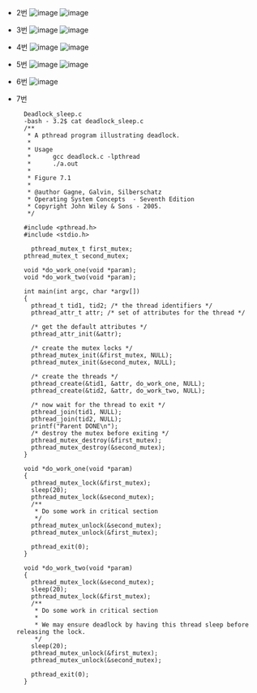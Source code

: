 - 2번
![image](https://user-images.githubusercontent.com/76835313/144781199-72180a78-6256-4087-bcaa-078d2e658fb1.png)
![image](https://user-images.githubusercontent.com/76835313/144781209-9183c427-5b1b-40b8-8293-381aa5d000f7.png)

- 3번
![image](https://user-images.githubusercontent.com/76835313/144749464-d222f863-356e-4b8a-b4b5-79ed28c5b5c2.png)
![image](https://user-images.githubusercontent.com/76835313/144749471-a23ae50c-71c8-43b1-b3ed-f7adf11a91c7.png)
- 4번
![image](https://user-images.githubusercontent.com/76835313/144788968-1318b928-388f-4284-9b7e-1e0ec2ad149f.png)
![image](https://user-images.githubusercontent.com/76835313/144788974-ae359bdd-7b76-47e4-b0cc-9c62b771d3bb.png)
- 5번
![image](https://user-images.githubusercontent.com/76835313/144795512-d296b689-9ac7-4ce7-88eb-c150140ed8d3.png)
![image](https://user-images.githubusercontent.com/76835313/144795517-efa3234a-cf9b-470b-943d-7364325ff4ae.png)
- 6번
![image](https://user-images.githubusercontent.com/76835313/144798062-10150b41-c65f-4138-857c-f49d647b8df0.png)
- 7번

        Deadlock_sleep.c
        -bash - 3.2$ cat deadlock_sleep.c
        /**
         * A pthread program illustrating deadlock.
         *
         * Usage
         *      gcc deadlock.c -lpthread
         *      ./a.out
         *
         * Figure 7.1
         *
         * @author Gagne, Galvin, Silberschatz
         * Operating System Concepts  - Seventh Edition
         * Copyright John Wiley & Sons - 2005.
         */

        #include <pthread.h>
        #include <stdio.h>

          pthread_mutex_t first_mutex;
        pthread_mutex_t second_mutex;

        void *do_work_one(void *param);
        void *do_work_two(void *param);  

        int main(int argc, char *argv[])
        {
          pthread_t tid1, tid2; /* the thread identifiers */
          pthread_attr_t attr; /* set of attributes for the thread */

          /* get the default attributes */
          pthread_attr_init(&attr);

          /* create the mutex locks */
          pthread_mutex_init(&first_mutex, NULL);
          pthread_mutex_init(&second_mutex, NULL);

          /* create the threads */
          pthread_create(&tid1, &attr, do_work_one, NULL);
          pthread_create(&tid2, &attr, do_work_two, NULL);

          /* now wait for the thread to exit */
          pthread_join(tid1, NULL);
          pthread_join(tid2, NULL);
          printf("Parent DONE\n");
          /* destroy the mutex before exiting */
          pthread_mutex_destroy(&first_mutex);
          pthread_mutex_destroy(&second_mutex);
        }

        void *do_work_one(void *param)
        {
          pthread_mutex_lock(&first_mutex);
          sleep(20);
          pthread_mutex_lock(&second_mutex);
          /**
           * Do some work in critical section
           */
          pthread_mutex_unlock(&second_mutex);
          pthread_mutex_unlock(&first_mutex);

          pthread_exit(0);
        }

        void *do_work_two(void *param)
        {
          pthread_mutex_lock(&second_mutex);
          sleep(20);
          pthread_mutex_lock(&first_mutex);
          /**
           * Do some work in critical section
           *
           * We may ensure deadlock by having this thread sleep before releasing the lock.
           */
          sleep(20);
          pthread_mutex_unlock(&first_mutex);
          pthread_mutex_unlock(&second_mutex);

          pthread_exit(0);
        }

